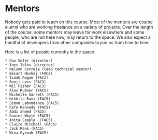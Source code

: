 # Mentors

Nobody gets paid to teach on this course. Most of the mentors are course alumni who are working freelance on a variety of projects. Over the length of the course, some mentors may leave for work elsewhere and some people, who are not here now, may return to the space. We also expect a handful of developers from other companies to join us from time to time.

Here is a list of people currently in the space:

    * Dan Sofer (director)
    * Ines Teles (director)
    * Nelson Correia (lead technical mentor)
    * Besart Hoxhaj (FAC2)
    * Izaak Rogan (FAC2)
    * Benji Less (FAC3)
    * Wil Fisher (FAC3)
    * Alex Rubner (FAC5)
    * Michelle Garrett (FAC5)
    * Nikhila Ravi (FAC5)
    * Simon Labondance (FAC5)
    * Rafe Kennedy (FAC5)
    * Abdi ahmed (FAC5)
    * Daniel Whyte (FAC5)
    * Anita Czapla  (FAC5)
    * Claire Mitchell (FAC5)
    * Jack Rans (FAC5)
    * Mina Gyimah (FAC5)

